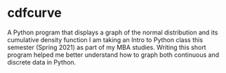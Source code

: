 # cdfcurve
A Python program that displays a graph of the normal distribution and its cumulative density function
I am taking an Intro to Python class this semester (Spring 2021) as part of my MBA studies. Writing this short program helped me better understand  how to graph both continuous and discrete data in Python.
